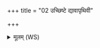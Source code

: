 +++
title = "02 उच्छिष्टे द्यावापृथिवी"

+++
<details><summary>मूलम् (WS)</summary>

उच्छिष्टे द्यावापृथिवी विश्वं भूतं समाहितम् ।  
आपः समुद्र उच्छिष्टे चन्द्रमा वात आहितः ॥ २ ॥
</details>